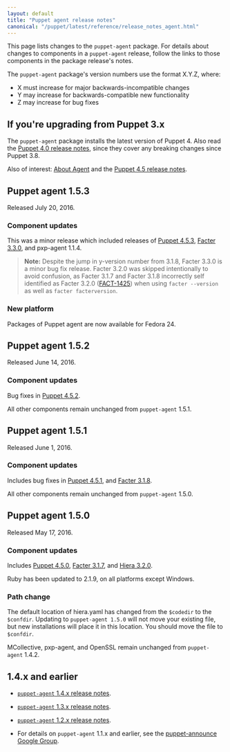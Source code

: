 ```yaml
---
layout: default
title: "Puppet agent release notes"
canonical: "/puppet/latest/reference/release_notes_agent.html"
---
```


[Puppet 4.5.0]: /puppet/4.5/reference/release_notes.html#puppet-450
[Puppet 4.5.1]: /puppet/4.5/reference/release_notes.html#puppet-451
[Puppet 4.5.2]: /puppet/4.5/reference/release_notes.html#puppet-452
[Puppet 4.5.3]: /puppet/4.5/reference/release_notes.html#puppet-453

[Facter 3.1.7]: /facter/3.1/release_notes.html#facter-317
[Facter 3.1.8]: /facter/3.1/release_notes.html#facter-318
[Facter 3.3.0]: /facter/3.3/release_notes.html#facter-330

[Hiera 3.2.0]: /hiera/3.2/release_notes.html#hiera-320


[MCollective 2.8.8]: /mcollective/releasenotes.html#2_8_8

[pxp-agent]: https://github.com/puppetlabs/pxp-agent


This page lists changes to the `puppet-agent` package. For details about changes to components in a `puppet-agent` release, follow the links to those components in the package release's notes.

The `puppet-agent` package's version numbers use the format X.Y.Z, where:

* X must increase for major backwards-incompatible changes
* Y may increase for backwards-compatible new functionality
* Z may increase for bug fixes

## If you're upgrading from Puppet 3.x

The `puppet-agent` package installs the latest version of Puppet 4. Also read the [Puppet 4.0 release notes](/puppet/4.0/reference/release_notes.html), since they cover any breaking changes since Puppet 3.8.

Also of interest: [About Agent](./about_agent.html) and the [Puppet 4.5 release notes](./release_notes.html).


## Puppet agent 1.5.3

Released July 20, 2016.

### Component updates

This was a minor release which included releases of [Puppet 4.5.3][], [Facter 3.3.0][], and pxp-agent 1.1.4.

>**Note:** Despite the jump in y-version number from 3.1.8, Facter 3.3.0 is a minor bug fix release. Facter 3.2.0 was skipped intentionally to avoid confusion, as Facter 3.1.7 and Facter 3.1.8 incorrectly self identified as Facter 3.2.0 ([FACT-1425](https://tickets.puppetlabs.com/browse/FACT-1425)) when using `facter --version` as well as `facter facterversion`.

### New platform

Packages of Puppet agent are now available for Fedora 24.

## Puppet agent 1.5.2

Released June 14, 2016.

### Component updates

Bug fixes in [Puppet 4.5.2][].

All other components remain unchanged from `puppet-agent` 1.5.1.

## Puppet agent 1.5.1

Released June 1, 2016.

### Component updates

Includes bug fixes in [Puppet 4.5.1][], and [Facter 3.1.8][].

All other components remain unchanged from `puppet-agent` 1.5.0.

## Puppet agent 1.5.0

Released May 17, 2016.

### Component updates

Includes [Puppet 4.5.0][], [Facter 3.1.7][], and [Hiera 3.2.0][].

Ruby has been updated to 2.1.9, on all platforms except Windows. 

### Path change 

The default location of hiera.yaml has changed from the `$codedir` to the `$confdir`. Updating to `puppet-agent 1.5.0` will not move your existing file, but new installations will place it in this location. You should move the file to `$confdir`.

MCollective, pxp-agent, and OpenSSL remain unchanged from `puppet-agent` 1.4.2.

## 1.4.x and earlier

* [`puppet-agent` 1.4.x release notes](/puppet/4.4/reference/release_notes_agent.html).

* [`puppet-agent` 1.3.x release notes](/puppet/4.3/reference/release_notes_agent.html).

* [`puppet-agent` 1.2.x release notes](/puppet/4.2/reference/release_notes_agent.html).

* For details on `puppet-agent` 1.1.x and earlier, see the [puppet-announce Google Group](https://groups.google.com/forum/#!forum/puppet-announce).